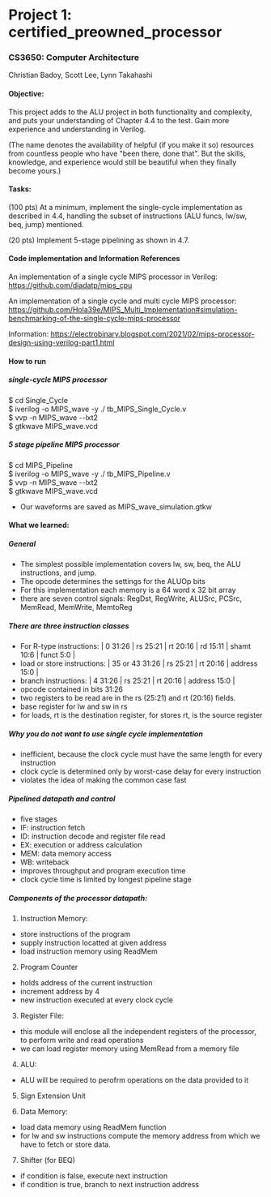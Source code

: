 # Project 1: certified_preowned_processor
### CS3650: Computer Architecture
Christian Badoy, Scott Lee, Lynn Takahashi

#### Objective:

This project adds to the ALU project in both functionality and complexity, and puts your understanding of Chapter 4.4 to the test. Gain more experience and understanding in Verilog.

(The name denotes the availability of helpful (if you make it so) resources from countless people who have "been there, done that". But the skills, knowledge, and experience would still be beautiful when they finally become yours.)


#### Tasks:

(100 pts) At a minimum, implement the single-cycle implementation as described in 4.4, handling the subset of instructions (ALU funcs, lw/sw, beq, jump) mentioned.

(20 pts) Implement 5-stage pipelining as shown in 4.7.



#### Code implementation and Information References
An implementation of a single cycle MIPS processor in Verilog: https://github.com/diadatp/mips_cpu

An implementation of a single cycle and multi cycle MIPS processor:
https://github.com/Hola39e/MIPS_Multi_Implementation#simulation-benchmarking-of-the-single-cycle-mips-processor

Information: https://electrobinary.blogspot.com/2021/02/mips-processor-design-using-verilog-part1.html

#### How to run
##### single-cycle MIPS processor
$ cd Single_Cycle<br>
$ iverilog -o MIPS_wave -y ./ tb_MIPS_Single_Cycle.v<br>
$ vvp -n MIPS_wave --lxt2<br>
$ gtkwave MIPS_wave.vcd<br>

##### 5 stage pipeline MIPS processor
$ cd MIPS_Pipeline<br>
$ iverilog -o MIPS_wave -y ./ tb_MIPS_Pipeline.v<br>
$ vvp -n MIPS_wave --lxt2<br>
$ gtkwave MIPS_wave.vcd<br>

- Our waveforms are saved as MIPS_wave_simulation.gtkw

#### What we learned:
##### General
- The simplest possible implementation covers lw, sw, beq, the ALU instructions, and jump.
- The opcode determines the settings for the ALUOp bits
- For this implementation each memory is a 64 word x 32 bit array
- there are seven control signals: RegDst, RegWrite, ALUSrc, PCSrc, MemRead, MemWrite, MemtoReg

##### There are three instruction classes
- For R-type instructions: | 0  31:26 | rs 25:21 | rt 20:16 | rd 15:11 | shamt 10:6 | funct 5:0 |
- load or store instructions: | 35 or 43 31:26 | rs 25:21 | rt 20:16 | address 15:0 |
- branch instructions: | 4 31:26 | rs 25:21 | rt 20:16 | address 15:0 |
- opcode contained in bits 31:26
- two registers to be read are in the rs (25:21) and rt (20:16) fields.
- base register for lw and sw in rs
- for loads, rt is the destination register, for stores rt, is the source register

##### Why you do not want to use single cycle implementation
- inefficient, because the clock cycle must have the same length for every instruction
- clock cycle is determined only by worst-case delay for every instruction
- violates the idea of making the common case fast

##### Pipelined datapath and control
- five stages
- IF: instruction fetch
- ID: instruction decode and register file read
- EX: execution or address calculation
- MEM: data memory access
- WB: writeback
- improves throughput and program execution time
- clock cycle time is limited by longest pipeline stage

##### Components of the processor datapath:
1. Instruction Memory:
- store instructions of the program
- supply instruction locatted at given address
- load instruction memory using ReadMem

2. Program Counter
- holds address of the current instruction
- increment address by 4
- new instruction executed at every clock cycle

3. Register File:
- this module will enclose all the independent registers of the processor, to perform write and read operations
- we can load register memory using MemRead from a memory file

4. ALU:
 - ALU will be required to perofrm operations on the data provided to it

5. Sign Extension Unit

6. Data Memory:
- load data memory using ReadMem function
- for lw and sw instructions compute the memory address from which we have to fetch or store data.

7. Shifter (for BEQ)
- if condition is false, execute next instruction
- if condition is true, branch to next instruction address
